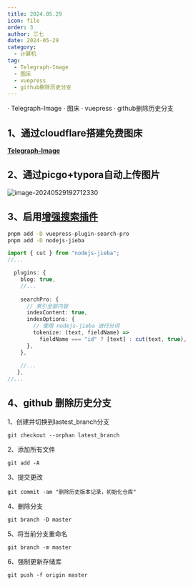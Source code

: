 ```yaml
---
title: 2024.05.29
icon: file
order: 3
author: 三七
date: 2024-05-29
category:
  - 计算机
tag:
  - Telegraph-Image
  - 图床
  - vuepress
  - github删除历史分支
---
```

  · Telegraph-Image
  · 图床
  · vuepress
  · github删除历史分支
<!-- more --> 


## 1、通过cloudflare搭建免费图床

**[Telegraph-Image](https://github.com/cf-pages/Telegraph-Image)**

## 2、通过picgo+typora自动上传图片

![image-20240529192712330](https://p.343700.xyz/file/08f04b008a980c614e60e.png)

## 3、启用[增强搜索插件](https://plugin-search-pro.vuejs.press/zh/)

```sh title="CMD"
pnpm add -D vuepress-plugin-search-pro
pnpm add -D nodejs-jieba
```

```ts {8} title=".vuepress/config.ts"
import { cut } from "nodejs-jieba";
//...

  plugins: {
    blog: true,
	//...
	
    searchPro: {
      // 索引全部内容
      indexContent: true,
      indexOptions: {
        // 使用 nodejs-jieba 进行分词
        tokenize: (text, fieldName) =>
          fieldName === "id" ? [text] : cut(text, true),
      },
    },
    
    //...
   },
//...
```

## 4、github 删除历史分支

1、创建并切换到lastest_branch分支
```
git checkout --orphan latest_branch
```
2、添加所有文件
```
git add -A
```
3、提交更改
```
git commit -am "删除历史版本记录，初始化仓库"
```
4、删除分支
```
git branch -D master
```
5、将当前分支重命名
```
git branch -m master
```
6、强制更新存储库
```
git push -f origin master
```